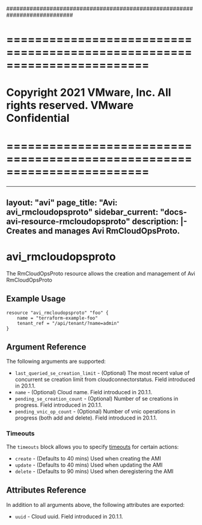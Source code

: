 ############################################################################
# ========================================================================
# Copyright 2021 VMware, Inc.  All rights reserved. VMware Confidential
# ========================================================================
###

<!--
    Copyright 2021 VMware, Inc.
    SPDX-License-Identifier: Mozilla Public License 2.0
-->
---
layout: "avi"
page_title: "Avi: avi_rmcloudopsproto"
sidebar_current: "docs-avi-resource-rmcloudopsproto"
description: |-
  Creates and manages Avi RmCloudOpsProto.
---

# avi_rmcloudopsproto

The RmCloudOpsProto resource allows the creation and management of Avi RmCloudOpsProto

## Example Usage

```hcl
resource "avi_rmcloudopsproto" "foo" {
    name = "terraform-example-foo"
    tenant_ref = "/api/tenant/?name=admin"
}
```

## Argument Reference

The following arguments are supported:

* `last_queried_se_creation_limit` - (Optional) The most recent value of concurrent se creation limit from cloudconnectorstatus. Field introduced in 20.1.1.
* `name` - (Optional) Cloud name. Field introduced in 20.1.1.
* `pending_se_creation_count` - (Optional) Number of se creations in progress. Field introduced in 20.1.1.
* `pending_vnic_op_count` - (Optional) Number of vnic operations in progress (both add and delete). Field introduced in 20.1.1.


### Timeouts

The `timeouts` block allows you to specify [timeouts](https://www.terraform.io/docs/configuration/resources.html#timeouts) for certain actions:

* `create` - (Defaults to 40 mins) Used when creating the AMI
* `update` - (Defaults to 40 mins) Used when updating the AMI
* `delete` - (Defaults to 90 mins) Used when deregistering the AMI

## Attributes Reference

In addition to all arguments above, the following attributes are exported:

* `uuid` -  Cloud uuid. Field introduced in 20.1.1.

